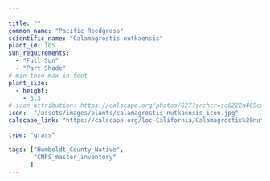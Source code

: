 ```yaml
---
 
title: ""
common_name: "Pacific Reedgrass"
scientific_name: "Calamagrostis nutkaensis"
plant_id: 105 
sun_requirements:
  - "Full Sun"
  - "Part Shade"
# min then max in feet
plant_size:
  - height: 
    - 3.3
# icon_attribution: https://calscape.org/photos/627?srchcr=sc6222a465ca456
icon:  "/assets/images/plants/calamagrostis_nutkaensis_icon.jpg"
calscape_link: "https://calscape.org/loc-California/Calamagrostis%20nutkaensis(%20)" 

type: "grass"

tags: ["Humboldt_County_Native",
       "CNPS_master_inventory"
      ]
---
```



